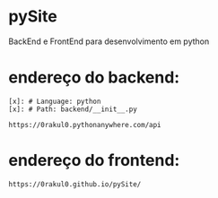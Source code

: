 # pySite
 BackEnd e FrontEnd para desenvolvimento em python

# endereço do backend:

    [x]: # Language: python
    [x]: # Path: backend/__init__.py

    https://0rakul0.pythonanywhere.com/api

# endereço do frontend:
    
    https://0rakul0.github.io/pySite/